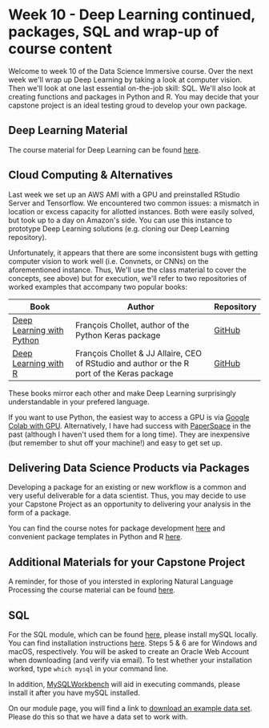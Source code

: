 # Week 10 - Deep Learning continued, packages, SQL and wrap-up of course content

Welcome to week 10 of the Data Science Immersive course. Over the next week we'll wrap up Deep Learning by taking a look at computer vision. Then we'll look at one last essential on-the-job skill: SQL. We'll also look at creating functions and packages in Python and R. You may decide that your capstone project is an ideal testing groud to develop your own package.

## Deep Learning Material

The course material for Deep Learning can be found [here](https://github.com/misk-data-science/misk-dl). 

## Cloud Computing & Alternatives

Last week we set up an AWS AMI with a GPU and preinstalled RStudio Server and Tensorflow. We encountered two common issues: a mismatch in location or excess capacity for allotted instances. Both were easily solved, but took up to a day on Amazon's side. You can use this instance to prototype Deep Learning solutions (e.g. cloning our Deep Learning repository).

Unfortunately, it appears that there are some inconsistent bugs with getting computer vision to work well (i.e. Convnets, or CNNs) on the aforementioned instance. Thus, We'll use the class material to cover the concepts, see above) but for execution, we'll refer to two repositories of worked examples that accompany two popular books:

| Book | Author | Repository |
|-----|--------|-----------|
| [Deep Learning with Python](https://www.manning.com/books/deep-learning-with-python) | François Chollet, author of the Python Keras package | [GitHub](https://github.com/fchollet/deep-learning-with-python-notebooks)
| [Deep Learning with R](https://www.manning.com/books/deep-learning-with-r) | François Chollet & JJ Allaire, CEO of RStudio and author or the R port of the Keras package | [GitHub](https://github.com/jjallaire/deep-learning-with-r-notebooks)

These books mirror each other and make Deep Learning surprisingly understandable in your prefered language. 

If you want to use Python, the easiest way to access a GPU is via [Google Colab with GPU](https://colab.research.google.com/notebooks/gpu.ipynb). Alternatively, I have had success with [PaperSpace](https://www.paperspace.com/) in the past (although I haven't used them for a long time). They are inexpensive (but remember to shut off your machine!) and easy to get set up.

## Delivering Data Science Products via Packages

Developing a package for an existing or new workflow is a common and very useful deliverable for a data scientist. Thus, you may decide to use your Capstone Project as an opportunity to delivering your analysis in the form of a package.

You can find the course notes for package development [here](https://github.com/misk-data-science/misk-packages) and convenient package templates in Python and R [here](https://github.com/misk-data-science/package-template).

## Additional Materials for your Capstone Project

A reminder, for those of you intersted in exploring Natural Language Processing the course material can be found [here](http://scavetta.academy/misk/nlp/0_main.html).

## SQL

For the SQL module, which can be found [here](http://scavetta.academy/misk/mlops/02_databases_sql.html), please install mySQL locally. You can find installation instructions [here](https://dev.mysql.com/doc/mysql-installation-excerpt/5.7/en/). Steps 5 & 6 are for Windows and macOS, respectively. You will be asked to create an Oracle Web Account when downloading  (and verify via email). To test whether your installation worked, type `which mysql` in your command line. 

In addition, [MySQLWorkbench](https://www.mysql.com/products/workbench/) will aid in executing commands, please install it after you have mySQL installed. 

On our module page, you will find a link to [download an example data set](https://dev.mysql.com/doc/employee/en/). Please do this so that we have a data set to work with.
